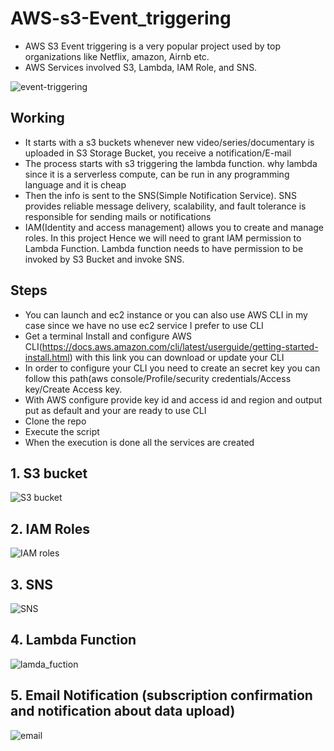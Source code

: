# AWS-s3-Event_triggering
- AWS S3 Event triggering is a very popular project used by top organizations like Netflix, amazon, Airnb etc.
- AWS Services involved S3, Lambda, IAM Role, and SNS.

![event-triggering](https://github.com/Faizan64/aws-s3-eventtriggering/assets/91891601/31b35e5e-bb47-4474-919b-9234cca6c496)

## Working
- It starts with a s3 buckets whenever new video/series/documentary is uploaded in S3 Storage
 Bucket, you receive a notification/E-mail 
- The process starts with s3 triggering the lambda function. why lambda since it is a serverless compute, can be run in any programming language and it is cheap
- Then the info is sent to the SNS(Simple Notification Service). SNS provides reliable message delivery, scalability, and fault tolerance is responsible for sending mails or notifications
- IAM(Identity and access management) allows you to create and manage roles. In this project
Hence we will need to grant IAM permission to Lambda Function. Lambda function needs to have permission to be invoked by S3 Bucket and invoke SNS. 

## Steps
- You can launch and ec2 instance or you can also use AWS CLI in my case since we have no use ec2 service I prefer to use CLI
- Get a terminal Install and configure AWS CLI(https://docs.aws.amazon.com/cli/latest/userguide/getting-started-install.html) with this link you can download or update your CLI
- In order to configure your CLI you need to create an secret key you can follow this path(aws console/Profile/security credentials/Access key/Create Access key.
- With AWS configure provide key id and access id and region and output put as default and your are ready to use CLI
- Clone the repo
- Execute the script
- When the execution is done all the services are created

## 1. S3 bucket

![S3 bucket](https://github.com/Faizan64/aws-s3-eventtriggering/assets/91891601/7ae9f3df-c2f4-4450-a5af-1ed53e6834bd)

## 2. IAM Roles 

![IAM roles](https://github.com/Faizan64/aws-s3-eventtriggering/assets/91891601/039c3a0e-fe90-4692-ba6f-ba2582bbdcd6)

## 3. SNS 

![SNS](https://github.com/Faizan64/aws-s3-eventtriggering/assets/91891601/295b1e5c-18cc-4763-bb39-bd29c27335b8)

## 4. Lambda Function

![lamda_fuction](https://github.com/Faizan64/aws-s3-eventtriggering/assets/91891601/a405f7d4-26ce-4836-b3a3-08c3d5e2a931)

## 5. Email Notification (subscription confirmation and notification about data upload)

![email](https://github.com/Faizan64/aws-s3-eventtriggering/assets/91891601/7b7f393e-fb01-467b-a30b-4fd094c5fd86)


  

  
